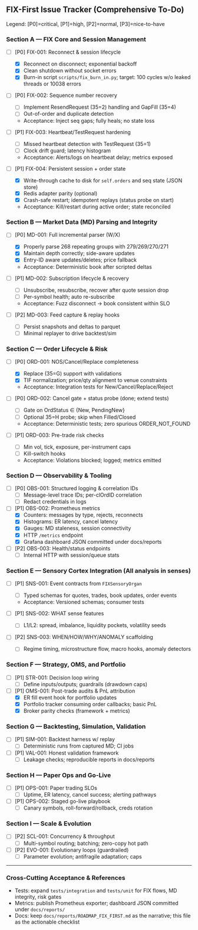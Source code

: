 ## FIX-First Issue Tracker (Comprehensive To-Do)

Legend: [P0]=critical, [P1]=high, [P2]=normal, [P3]=nice-to-have

### Section A — FIX Core and Session Management
- [ ] [P0] FIX-001: Reconnect & session lifecycle
  - [x] Reconnect on disconnect; exponential backoff
  - [x] Clean shutdown without socket errors
  - [x] Burn-in script `scripts/fix_burn_in.py`; target: 100 cycles w/o leaked threads or 10038 errors

- [ ] [P0] FIX-002: Sequence number recovery
  - [ ] Implement ResendRequest (35=2) handling and GapFill (35=4)
  - [ ] Out-of-order and duplicate detection
  - Acceptance: Inject seq gaps; fully heals; no state loss

- [ ] [P1] FIX-003: Heartbeat/TestRequest hardening
  - [ ] Missed heartbeat detection with TestRequest (35=1)
  - [ ] Clock drift guard; latency histogram
  - Acceptance: Alerts/logs on heartbeat delay; metrics exposed

- [ ] [P1] FIX-004: Persistent session + order state
  - [x] Write-through cache to disk for `self.orders` and seq state (JSON store)
  - [x] Redis adapter parity (optional)
  - [x] Crash-safe restart; idempotent replays (status probe on start)
  - Acceptance: Kill/restart during active order; state reconciled

### Section B — Market Data (MD) Parsing and Integrity
- [ ] [P0] MD-001: Full incremental parser (W/X)
  - [x] Properly parse 268 repeating groups with 279/269/270/271
  - [x] Maintain depth correctly; side-aware updates
  - [x] Entry-ID aware updates/deletes; price fallback
  - Acceptance: Deterministic book after scripted deltas

- [ ] [P1] MD-002: Subscription lifecycle & recovery
  - [ ] Unsubscribe, resubscribe, recover after quote session drop
  - [ ] Per-symbol health; auto re-subscribe
  - Acceptance: Fuzz disconnect → book consistent within SLO

- [ ] [P2] MD-003: Feed capture & replay hooks
  - [ ] Persist snapshots and deltas to parquet
  - [ ] Minimal replayer to drive backtest/sim

### Section C — Order Lifecycle & Risk
- [ ] [P0] ORD-001: NOS/Cancel/Replace completeness
  - [x] Replace (35=G) support with validations
  - [x] TIF normalization; price/qty alignment to venue constraints
  - Acceptance: Integration tests for New/Cancel/Replace/Reject

- [ ] [P0] ORD-002: Cancel gate + status probe (done; extend tests)
  - [ ] Gate on OrdStatus ∈ {New, PendingNew}
  - [ ] Optional 35=H probe; skip when Filled/Closed
  - Acceptance: Deterministic tests; zero spurious ORDER_NOT_FOUND

- [ ] [P1] ORD-003: Pre-trade risk checks
  - [ ] Min vol, tick, exposure, per-instrument caps
  - [ ] Kill-switch hooks
  - Acceptance: Violations blocked; logged; metrics emitted

### Section D — Observability & Tooling
- [ ] [P0] OBS-001: Structured logging & correlation IDs
  - [ ] Message-level trace IDs; per-clOrdID correlation
  - [ ] Redact credentials in logs

- [ ] [P1] OBS-002: Prometheus metrics
  - [x] Counters: messages by type, rejects, reconnects
  - [x] Histograms: ER latency, cancel latency
  - [x] Gauges: MD staleness, session connectivity
  - [x] HTTP `/metrics` endpoint
  - [x] Grafana dashboard JSON committed under docs/reports

- [ ] [P2] OBS-003: Health/status endpoints
  - [ ] Internal HTTP with session/queue stats

### Section E — Sensory Cortex Integration (All analysis in senses)
- [ ] [P1] SNS-001: Event contracts from `FIXSensoryOrgan`
  - [ ] Typed schemas for quotes, trades, book updates, order events
  - Acceptance: Versioned schemas; consumer tests

- [ ] [P1] SNS-002: WHAT sense features
  - [ ] L1/L2: spread, imbalance, liquidity pockets, volatility seeds

- [ ] [P2] SNS-003: WHEN/HOW/WHY/ANOMALY scaffolding
  - [ ] Regime timing, microstructure flow, macro hooks, anomaly detectors

### Section F — Strategy, OMS, and Portfolio
- [ ] [P1] STR-001: Decision loop wiring
  - [ ] Define inputs/outputs; guardrails (drawdown caps)

- [ ] [P1] OMS-001: Post-trade audits & PnL attribution
  - [x] ER fill event hook for portfolio updates
  - [x] Portfolio tracker consuming order callbacks; basic PnL
  - [x] Broker parity checks (framework + metrics)

### Section G — Backtesting, Simulation, Validation
- [ ] [P1] SIM-001: Backtest harness w/ replay
  - [ ] Deterministic runs from captured MD; CI jobs

- [ ] [P1] VAL-001: Honest validation framework
  - [ ] Leakage checks; reproducible reports in docs/reports

### Section H — Paper Ops and Go-Live
- [ ] [P1] OPS-001: Paper trading SLOs
  - [ ] Uptime, ER latency, cancel success; alerting pathways

- [ ] [P1] OPS-002: Staged go-live playbook
  - [ ] Canary symbols, roll-forward/rollback, creds rotation

### Section I — Scale & Evolution
- [ ] [P2] SCL-001: Concurrency & throughput
  - [ ] Multi-symbol routing; batching; zero-copy hot path

- [ ] [P2] EVO-001: Evolutionary loops (guardrailed)
  - [ ] Parameter evolution; antifragile adaptation; caps

---

### Cross-Cutting Acceptance & References
- Tests: expand `tests/integration` and `tests/unit` for FIX flows, MD integrity, risk gates
- Metrics: publish Prometheus exporter; dashboard JSON committed under `docs/reports/`
- Docs: keep `docs/reports/ROADMAP_FIX_FIRST.md` as the narrative; this file as the actionable checklist



